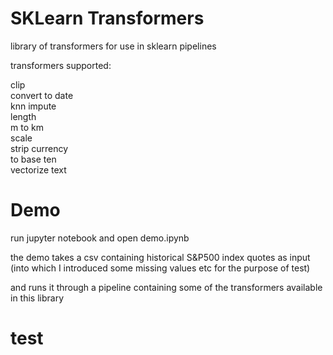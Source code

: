 # SKLearn Transformers

library of transformers for use in sklearn pipelines

transformers supported:

clip  
convert to date  
knn impute  
length  
m to km  
scale  
strip currency  
to base ten  
vectorize text  

# Demo
run jupyter notebook
and open demo.ipynb

the demo takes a csv containing historical S&P500 index quotes as input (into which
I introduced some missing values etc for the purpose of test)

and runs it through a pipeline containing some of the transformers available in this library


# test